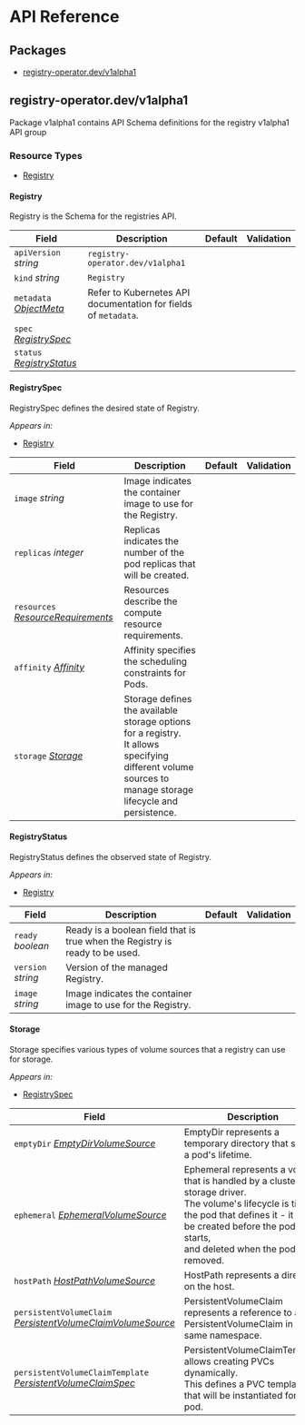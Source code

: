 # API Reference

## Packages
- [registry-operator.dev/v1alpha1](#registry-operatordevv1alpha1)


## registry-operator.dev/v1alpha1

Package v1alpha1 contains API Schema definitions for the registry v1alpha1 API group

### Resource Types
- [Registry](#registry)



#### Registry



Registry is the Schema for the registries API.





| Field | Description | Default | Validation |
| --- | --- | --- | --- |
| `apiVersion` _string_ | `registry-operator.dev/v1alpha1` | | |
| `kind` _string_ | `Registry` | | |
| `metadata` _[ObjectMeta](https://kubernetes.io/docs/reference/generated/kubernetes-api/v1.31/#objectmeta-v1-meta)_ | Refer to Kubernetes API documentation for fields of `metadata`. |  |  |
| `spec` _[RegistrySpec](#registryspec)_ |  |  |  |
| `status` _[RegistryStatus](#registrystatus)_ |  |  |  |


#### RegistrySpec



RegistrySpec defines the desired state of Registry.



_Appears in:_
- [Registry](#registry)

| Field | Description | Default | Validation |
| --- | --- | --- | --- |
| `image` _string_ | Image indicates the container image to use for the Registry. |  |  |
| `replicas` _integer_ | Replicas indicates the number of the pod replicas that will be created. |  |  |
| `resources` _[ResourceRequirements](https://kubernetes.io/docs/reference/generated/kubernetes-api/v1.31/#resourcerequirements-v1-core)_ | Resources describe the compute resource requirements. |  |  |
| `affinity` _[Affinity](https://kubernetes.io/docs/reference/generated/kubernetes-api/v1.31/#affinity-v1-core)_ | Affinity specifies the scheduling constraints for Pods. |  |  |
| `storage` _[Storage](#storage)_ | Storage defines the available storage options for a registry.<br />It allows specifying different volume sources to manage storage lifecycle and persistence. |  |  |


#### RegistryStatus



RegistryStatus defines the observed state of Registry.



_Appears in:_
- [Registry](#registry)

| Field | Description | Default | Validation |
| --- | --- | --- | --- |
| `ready` _boolean_ | Ready is a boolean field that is true when the Registry is ready to be used. |  |  |
| `version` _string_ | Version of the managed Registry. |  |  |
| `image` _string_ | Image indicates the container image to use for the Registry. |  |  |


#### Storage



Storage specifies various types of volume sources that a registry can use for storage.



_Appears in:_
- [RegistrySpec](#registryspec)

| Field | Description | Default | Validation |
| --- | --- | --- | --- |
| `emptyDir` _[EmptyDirVolumeSource](https://kubernetes.io/docs/reference/generated/kubernetes-api/v1.31/#emptydirvolumesource-v1-core)_ | EmptyDir represents a temporary directory that shares a pod's lifetime. |  |  |
| `ephemeral` _[EphemeralVolumeSource](https://kubernetes.io/docs/reference/generated/kubernetes-api/v1.31/#ephemeralvolumesource-v1-core)_ | Ephemeral represents a volume that is handled by a cluster storage driver.<br />The volume's lifecycle is tied to the pod that defines it - it will be created before the pod starts,<br />and deleted when the pod is removed. |  |  |
| `hostPath` _[HostPathVolumeSource](https://kubernetes.io/docs/reference/generated/kubernetes-api/v1.31/#hostpathvolumesource-v1-core)_ | HostPath represents a directory on the host. |  |  |
| `persistentVolumeClaim` _[PersistentVolumeClaimVolumeSource](https://kubernetes.io/docs/reference/generated/kubernetes-api/v1.31/#persistentvolumeclaimvolumesource-v1-core)_ | PersistentVolumeClaim represents a reference to a PersistentVolumeClaim in the same namespace. |  |  |
| `persistentVolumeClaimTemplate` _[PersistentVolumeClaimSpec](https://kubernetes.io/docs/reference/generated/kubernetes-api/v1.31/#persistentvolumeclaimspec-v1-core)_ | PersistentVolumeClaimTemplate allows creating PVCs dynamically.<br />This defines a PVC template that will be instantiated for the pod. |  |  |


